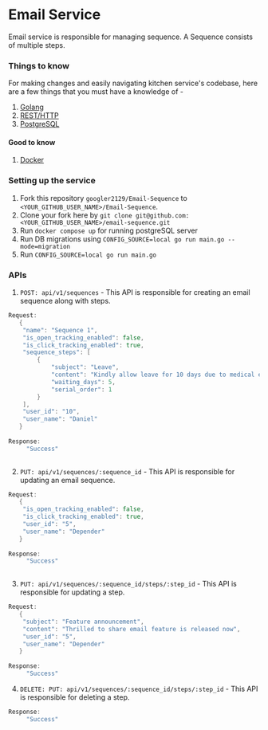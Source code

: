 # Email Service

Email service is responsible for managing sequence. A Sequence consists of multiple steps.

### Things to know
For making changes and easily navigating kitchen service's codebase, here are a few things that you must have a knowledge of -
1. [Golang](https://tour.golang.org/welcome/1)
2. [REST/HTTP](https://aws.amazon.com/what-is/restful-api/)
3. [PostgreSQL](https://www.postgresql.org/)

#### Good to know
1. [Docker](https://docs.docker.com/get-started/)


### Setting up the service

1. Fork this repository `googler2129/Email-Sequence` to `<YOUR_GITHUB_USER_NAME>/Email-Sequence`.
2. Clone your fork here by `git clone git@github.com:<YOUR_GITHUB_USER_NAME>/email-sequence.git`
3. Run `docker compose up` for running postgreSQL server
4. Run DB migrations using `CONFIG_SOURCE=local go run main.go --mode=migration`
5. Run `CONFIG_SOURCE=local go run main.go`

### APIs

1. `POST: api/v1/sequences` - This API is responsible for creating an email sequence along with steps.
```go
Request:
   {
    "name": "Sequence 1",
    "is_open_tracking_enabled": false,
    "is_click_tracking_enabled": true,
    "sequence_steps": [
        {
            "subject": "Leave",
            "content": "Kindly allow leave for 10 days due to medical emergency",
            "waiting_days": 5,
            "serial_order": 1
        }
    ],
    "user_id": "10",
    "user_name": "Daniel"
   }
   
Response:   
     "Success"
   
```
2. `PUT: api/v1/sequences/:sequence_id` - This API is responsible for updating an email sequence.
```go
Request: 
   {
    "is_open_tracking_enabled": false,
    "is_click_tracking_enabled": true,
    "user_id": "5",
    "user_name": "Depender"
   }
   
Response:   
     "Success"
   
```
3. `PUT: api/v1/sequences/:sequence_id/steps/:step_id` - This API is responsible for updating a step.
```go
Request:
   {
    "subject": "Feature announcement",
    "content": "Thrilled to share email feature is released now",
    "user_id": "5",
    "user_name": "Depender"
   }
   
Response:   
     "Success"
```   
4. `DELETE: PUT: api/v1/sequences/:sequence_id/steps/:step_id` - This API is responsible for deleting a step.
```go
Response:   
     "Success"
```
